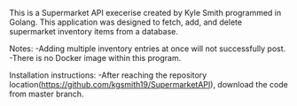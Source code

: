 This is a Supermarket API execerise created by Kyle Smith programmed in Golang.  This application was designed to fetch, add, and delete supermarket inventory items from a database.  

Notes: 
-Adding multiple inventory entries at once will not successfully post.
-There is no Docker image within this program.

Installation instructions:
-After reaching the repository location(https://github.com/kgsmith19/SupermarketAPI), download the code from master branch.








